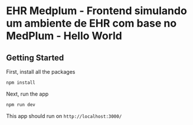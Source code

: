 # EHR Medplum - Frontend simulando um ambiente de EHR com base no MedPlum - Hello World


## Getting Started

First, install all the packages

```javascript
npm install
```

Next, run the app

```javascript
npm run dev
```

This app should run on `http://localhost:3000/`
